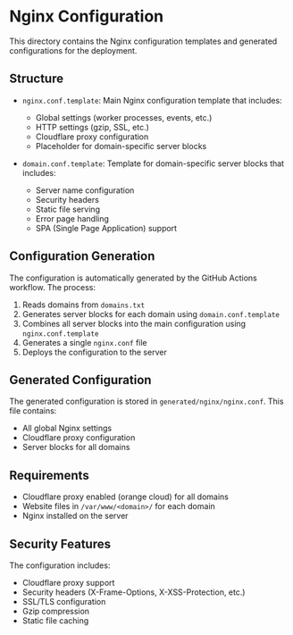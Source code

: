 # Nginx Configuration

This directory contains the Nginx configuration templates and generated configurations for the deployment.

## Structure

- `nginx.conf.template`: Main Nginx configuration template that includes:
  - Global settings (worker processes, events, etc.)
  - HTTP settings (gzip, SSL, etc.)
  - Cloudflare proxy configuration
  - Placeholder for domain-specific server blocks

- `domain.conf.template`: Template for domain-specific server blocks that includes:
  - Server name configuration
  - Security headers
  - Static file serving
  - Error page handling
  - SPA (Single Page Application) support

## Configuration Generation

The configuration is automatically generated by the GitHub Actions workflow. The process:

1. Reads domains from `domains.txt`
2. Generates server blocks for each domain using `domain.conf.template`
3. Combines all server blocks into the main configuration using `nginx.conf.template`
4. Generates a single `nginx.conf` file
5. Deploys the configuration to the server

## Generated Configuration

The generated configuration is stored in `generated/nginx/nginx.conf`. This file contains:
- All global Nginx settings
- Cloudflare proxy configuration
- Server blocks for all domains

## Requirements

- Cloudflare proxy enabled (orange cloud) for all domains
- Website files in `/var/www/<domain>/` for each domain
- Nginx installed on the server

## Security Features

The configuration includes:
- Cloudflare proxy support
- Security headers (X-Frame-Options, X-XSS-Protection, etc.)
- SSL/TLS configuration
- Gzip compression
- Static file caching 